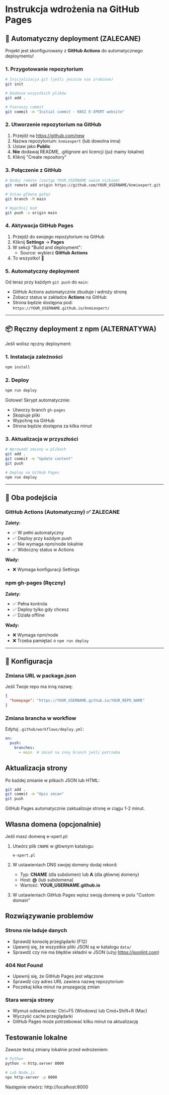 # Instrukcja wdrożenia na GitHub Pages

## 🚀 Automatyczny deployment (ZALECANE)

Projekt jest skonfigurowany z **GitHub Actions** do automatycznego deploymentu!

### 1. Przygotowanie repozytorium

```bash
# Inicjalizacja git (jeśli jeszcze nie zrobione)
git init

# Dodanie wszystkich plików
git add .

# Pierwszy commit
git commit -m "Initial commit - KNSI E-XPERT website"
```

### 2. Utworzenie repozytorium na GitHub

1. Przejdź na https://github.com/new
2. Nazwa repozytorium: `knmiexpert` (lub dowolna inna)
3. Ustaw jako **Public**
4. **Nie** dodawaj README, .gitignore ani licencji (już mamy lokalne)
5. Kliknij "Create repository"

### 3. Połączenie z GitHub

```bash
# Dodaj remote (zastąp YOUR_USERNAME swoim nickiem)
git remote add origin https://github.com/YOUR_USERNAME/knmiexpert.git

# Ustaw główną gałąź
git branch -M main

# Wypchnij kod
git push -u origin main
```

### 4. Aktywacja GitHub Pages

1. Przejdź do swojego repozytorium na GitHub
2. Kliknij **Settings** → **Pages**
3. W sekcji "Build and deployment":
   - Source: wybierz **GitHub Actions**
4. To wszystko! 🎉

### 5. Automatyczny deployment

Od teraz przy każdym `git push` do `main`:
- GitHub Actions automatycznie zbuduje i wdroży stronę
- Zobacz status w zakładce **Actions** na GitHub
- Strona będzie dostępna pod: `https://YOUR_USERNAME.github.io/knmiexpert/`

---

## 📦 Ręczny deployment z npm (ALTERNATYWA)

Jeśli wolisz ręczny deployment:

### 1. Instalacja zależności

```bash
npm install
```

### 2. Deploy

```bash
npm run deploy
```

Gotowe! Skrypt automatycznie:
- Utworzy branch `gh-pages`
- Skopiuje pliki
- Wypchnę na GitHub
- Strona będzie dostępna za kilka minut

### 3. Aktualizacja w przyszłości

```bash
# Wprowadź zmiany w plikach
git add .
git commit -m "Update content"
git push

# Deploy na GitHub Pages
npm run deploy
```

---

## 📝 Oba podejścia

### GitHub Actions (Automatyczny) ✅ ZALECANE
**Zalety:**
- ✅ W pełni automatyczny
- ✅ Deploy przy każdym push
- ✅ Nie wymaga npm/node lokalnie
- ✅ Widoczny status w Actions

**Wady:**
- ❌ Wymaga konfiguracji Settings

### npm gh-pages (Ręczny)
**Zalety:**
- ✅ Pełna kontrola
- ✅ Deploy tylko gdy chcesz
- ✅ Działa offline

**Wady:**
- ❌ Wymaga npm/node
- ❌ Trzeba pamiętać o `npm run deploy`

---

## 🔧 Konfiguracja

### Zmiana URL w package.json

Jeśli Twoje repo ma inną nazwę:

```json
{
  "homepage": "https://YOUR_USERNAME.github.io/YOUR_REPO_NAME"
}
```

### Zmiana brancha w workflow

Edytuj `.github/workflows/deploy.yml`:

```yaml
on:
  push:
    branches:
      - main  # zmień na inny branch jeśli potrzeba
```

## Aktualizacja strony

Po każdej zmianie w plikach JSON lub HTML:

```bash
git add .
git commit -m "Opis zmian"
git push
```

GitHub Pages automatycznie zaktualizuje stronę w ciągu 1-2 minut.

## Własna domena (opcjonalnie)

Jeśli masz domenę e-xpert.pl:

1. Utwórz plik `CNAME` w głównym katalogu:
   ```
   e-xpert.pl
   ```

2. W ustawieniach DNS swojej domeny dodaj rekord:
   - Typ: **CNAME** (dla subdomen) lub **A** (dla głównej domeny)
   - Host: **@** (lub subdomena)
   - Wartość: **YOUR_USERNAME.github.io**

3. W ustawieniach GitHub Pages wpisz swoją domenę w polu "Custom domain"

## Rozwiązywanie problemów

### Strona nie ładuje danych

- Sprawdź konsolę przeglądarki (F12)
- Upewnij się, że wszystkie pliki JSON są w katalogu `data/`
- Sprawdź czy nie ma błędów składni w JSON (użyj https://jsonlint.com)

### 404 Not Found

- Upewnij się, że GitHub Pages jest włączone
- Sprawdź czy adres URL zawiera nazwę repozytorium
- Poczekaj kilka minut na propagację zmian

### Stara wersja strony

- Wymuś odświeżenie: Ctrl+F5 (Windows) lub Cmd+Shift+R (Mac)
- Wyczyść cache przeglądarki
- GitHub Pages może potrzebować kilku minut na aktualizację

## Testowanie lokalne

Zawsze testuj zmiany lokalnie przed wdrożeniem:

```bash
# Python
python -m http.server 8000

# Lub Node.js
npx http-server -p 8000
```

Następnie otwórz: http://localhost:8000

